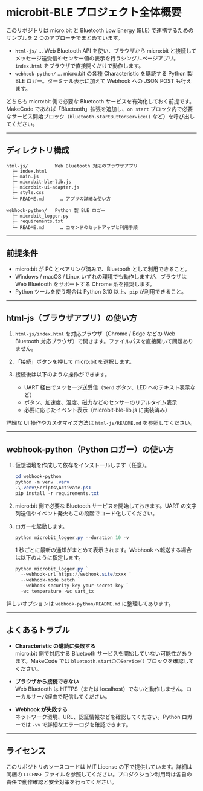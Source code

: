# microbit-BLE プロジェクト全体概要

このリポジトリは micro:bit と Bluetooth Low Energy (BLE) で連携するためのサンプルを 2 つのアプローチでまとめています。

- `html-js/` … Web Bluetooth API を使い、ブラウザから micro:bit と接続してメッセージ送受信やセンサー値の表示を行うシングルページアプリ。`index.html` をブラウザで直接開くだけで動作します。
- `webhook-python/` … micro:bit の各種 Characteristic を購読する Python 製 BLE ロガー。ターミナル表示に加えて Webhook への JSON POST も行えます。

どちらも micro:bit 側で必要な Bluetooth サービスを有効化しておく前提です。MakeCode であれば「Bluetooth」拡張を追加し、`on start` ブロック内で必要なサービス開始ブロック（`bluetooth.startButtonService()` など）を呼び出してください。

---

## ディレクトリ構成

```
html-js/          Web Bluetooth 対応のブラウザアプリ
  ├─ index.html
  ├─ main.js
  ├─ microbit-ble-lib.js
  ├─ microbit-ui-adapter.js
  ├─ style.css
  └─ README.md      … アプリの詳細な使い方

webhook-python/   Python 製 BLE ロガー
  ├─ microbit_logger.py
  ├─ requirements.txt
  └─ README.md      … コマンドのセットアップと利用手順
```

---

## 前提条件

- micro:bit が PC とペアリング済みで、Bluetooth として利用できること。
- Windows / macOS / Linux いずれの環境でも動作しますが、ブラウザは Web Bluetooth をサポートする Chrome 系を推奨します。
- Python ツールを使う場合は Python 3.10 以上、`pip` が利用できること。

---

## html-js（ブラウザアプリ）の使い方

1. `html-js/index.html` を対応ブラウザ（Chrome / Edge などの Web Bluetooth 対応ブラウザ）で開きます。ファイルパスを直接開いて問題ありません。

2. 「接続」ボタンを押して micro:bit を選択します。

3. 接続後は以下のような操作ができます。
   - UART 経由でメッセージ送受信（`Send` ボタン、LED へのテキスト表示など）
   - ボタン、加速度、温度、磁力などのセンサーのリアルタイム表示
   - 必要に応じたイベント表示（microbit-ble-lib.js に実装済み）

詳細な UI 操作やカスタマイズ方法は `html-js/README.md` を参照してください。

---

## webhook-python（Python ロガー）の使い方

1. 仮想環境を作成して依存をインストールします（任意）。
   ```powershell
   cd webhook-python
   python -m venv .venv
   .\.venv\Scripts\Activate.ps1
   pip install -r requirements.txt
   ```

2. micro:bit 側で必要な Bluetooth サービスを開始しておきます。UART の文字列送信やイベント発火もこの段階でコード化してください。

3. ロガーを起動します。
   ```powershell
   python microbit_logger.py --duration 10 -v
   ```

   1 秒ごとに最新の通知がまとめて表示されます。Webhook へ転送する場合は以下のように指定します。
   ```powershell
   python microbit_logger.py `
     --webhook-url https://webhook.site/xxxx `
     --webhook-mode batch `
     --webhook-security-key your-secret-key `
     -wc temperature -wc uart_tx
   ```

詳しいオプションは `webhook-python/README.md` に整理してあります。

---

## よくあるトラブル

- **Characteristic の購読に失敗する**  
  micro:bit 側で対応する Bluetooth サービスを開始していない可能性があります。MakeCode では `bluetooth.start〇〇Service()` ブロックを確認してください。

- **ブラウザから接続できない**  
  Web Bluetooth は HTTPS（または localhost）でないと動作しません。ローカルサーバ経由で配信してください。

- **Webhook が失敗する**  
  ネットワーク環境、URL、認証情報などを確認してください。Python ロガーでは `-vv` で詳細なエラーログを確認できます。

---

## ライセンス

このリポジトリのソースコードは MIT License の下で提供しています。詳細は同梱の `LICENSE` ファイルを参照してください。プロダクション利用時は各自の責任で動作確認と安全対策を行ってください。
